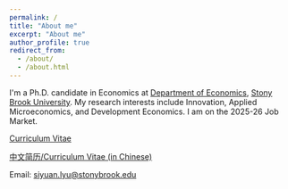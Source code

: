 ```yaml
---
permalink: /
title: "About me"
excerpt: "About me"
author_profile: true
redirect_from: 
  - /about/
  - /about.html
---
```


I'm a Ph.D. candidate in Economics at [Department of Economics](https://www.stonybrook.edu/commcms/economics/), [Stony Brook University](https://www.stonybrook.edu/). My research interests include Innovation, Applied Microeconomics, and Development Economics. I am on the 2025-26 Job Market.

[Curriculum Vitae](/files/SiyuanLyu_CV2025.pdf)

[中文简历/Curriculum Vitae (in Chinese)](/files/CV.docx)

Email: [siyuan.lyu@stonybrook.edu](mailto:siyuan.lyu@stonybrook.edu) 

